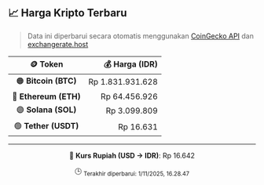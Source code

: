

<!-- HARGA_KRIPTO -->
## 📈 Harga Kripto Terbaru

> Data ini diperbarui secara otomatis menggunakan [CoinGecko API](https://www.coingecko.com/) dan [exchangerate.host](https://exchangerate.host/)

<div align="center">

| 🪙 Token | 💰 Harga (IDR) |
|:------:|---------------:|
| 🟠 **Bitcoin (BTC)**   | Rp 1.831.931.628 |
| 🔵 **Ethereum (ETH)**  | Rp 64.456.926 |
| 🟣 **Solana (SOL)**    | Rp 3.099.809 |
| 🟢 **Tether (USDT)**   | Rp 16.631 |

---

💱 **Kurs Rupiah (USD → IDR)**: Rp 16.642

🕒 <sub>Terakhir diperbarui: 1/11/2025, 16.28.47</sub>

</div>
<!-- /HARGA_KRIPTO -->